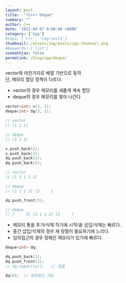 ```yaml
---
layout: post
title:  "(C++) Deque"
summary: ""
author: C++
date: '2021-04-07 0:00:00 +0000'
category: ['Cpp']
#tags: ['C++', 'tag-test1']
thumbnail: /assets/img/posts/cpp-thumnail.png
#keywords: ['list']
usemathjax: false
permalink: /blog/cpp/deque/
---
```


vector와 마찬가지로 배열 기반으로 동작<br>
단, 메모리 할당 정책이 다르다.<br>

* vector의 경우 메모리를 새롭게 계속 할당
* deque의 경우 메모리를 쌓아 나간다

```cpp
vector<int> v(3, 1);
deque<int> dq(3, 1);

// vector 
// [1 1 1]

// deque
// [1 1 1]

v.push_back(2);
v.push_back(2);
dq.push_back(2);
dq.push_back(2);

// vector 
// [1 1 1 2 2]

// deque
// [1 1 1 2] [2     ]

dq.push_front(3);

// deque
// [     3] [1 1 1 2] [2     ]
```

* 메모리 통을 추가/삭제 하기에 시작/끝 삽입/삭제는 빠르다.
* 중간 삽입/삭제의 경우 재 정렬이 필요하기에 느리다.
* 임의접근의 경우 정해진 메모리가 있기에 빠르다.

```cpp
deque<int> dq;

dq.push_back(1);
dq.push_front(2);
// dq.capacity();   // 없음

dq[0];  // 임의접근 가능
```

